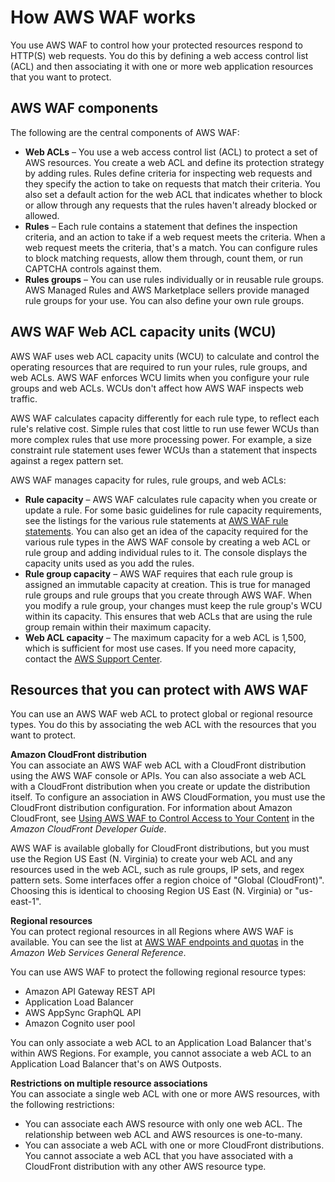# How AWS WAF works<a name="how-aws-waf-works"></a>

You use AWS WAF to control how your protected resources respond to HTTP\(S\) web requests\. You do this by defining a web access control list \(ACL\) and then associating it with one or more web application resources that you want to protect\. 

## AWS WAF components<a name="how-aws-waf-works-components"></a>

The following are the central components of AWS WAF:
+ **Web ACLs** – You use a web access control list \(ACL\) to protect a set of AWS resources\. You create a web ACL and define its protection strategy by adding rules\. Rules define criteria for inspecting web requests and they specify the action to take on requests that match their criteria\. You also set a default action for the web ACL that indicates whether to block or allow through any requests that the rules haven't already blocked or allowed\. 
+ **Rules** – Each rule contains a statement that defines the inspection criteria, and an action to take if a web request meets the criteria\. When a web request meets the criteria, that's a match\. You can configure rules to block matching requests, allow them through, count them, or run CAPTCHA controls against them\. 
+ **Rules groups** – You can use rules individually or in reusable rule groups\. AWS Managed Rules and AWS Marketplace sellers provide managed rule groups for your use\. You can also define your own rule groups\.

## AWS WAF Web ACL capacity units \(WCU\)<a name="aws-waf-capacity-units"></a>

AWS WAF uses web ACL capacity units \(WCU\) to calculate and control the operating resources that are required to run your rules, rule groups, and web ACLs\. AWS WAF enforces WCU limits when you configure your rule groups and web ACLs\. WCUs don't affect how AWS WAF inspects web traffic\. 

AWS WAF calculates capacity differently for each rule type, to reflect each rule's relative cost\. Simple rules that cost little to run use fewer WCUs than more complex rules that use more processing power\. For example, a size constraint rule statement uses fewer WCUs than a statement that inspects against a regex pattern set\. 

AWS WAF manages capacity for rules, rule groups, and web ACLs:
+ **Rule capacity** – AWS WAF calculates rule capacity when you create or update a rule\. For some basic guidelines for rule capacity requirements, see the listings for the various rule statements at [AWS WAF rule statements](waf-rule-statements.md)\. You can also get an idea of the capacity required for the various rule types in the AWS WAF console by creating a web ACL or rule group and adding individual rules to it\. The console displays the capacity units used as you add the rules\. 
+ **Rule group capacity** – AWS WAF requires that each rule group is assigned an immutable capacity at creation\. This is true for managed rule groups and rule groups that you create through AWS WAF\. When you modify a rule group, your changes must keep the rule group's WCU within its capacity\. This ensures that web ACLs that are using the rule group remain within their maximum capacity\. 
+ **Web ACL capacity** – The maximum capacity for a web ACL is 1,500, which is sufficient for most use cases\. If you need more capacity, contact the [AWS Support Center](https://console.aws.amazon.com/support/home#/)\. 

## Resources that you can protect with AWS WAF<a name="how-aws-waf-works-resources"></a>

You can use an AWS WAF web ACL to protect global or regional resource types\. You do this by associating the web ACL with the resources that you want to protect\. 

**Amazon CloudFront distribution**  
You can associate an AWS WAF web ACL with a CloudFront distribution using the AWS WAF console or APIs\. You can also associate a web ACL with a CloudFront distribution when you create or update the distribution itself\. To configure an association in AWS CloudFormation, you must use the CloudFront distribution configuration\. For information about Amazon CloudFront, see [Using AWS WAF to Control Access to Your Content](https://docs.aws.amazon.com/AmazonCloudFront/latest/DeveloperGuide/distribution-web-awswaf.html) in the *Amazon CloudFront Developer Guide*\.

AWS WAF is available globally for CloudFront distributions, but you must use the Region US East \(N\. Virginia\) to create your web ACL and any resources used in the web ACL, such as rule groups, IP sets, and regex pattern sets\. Some interfaces offer a region choice of "Global \(CloudFront\)"\. Choosing this is identical to choosing Region US East \(N\. Virginia\) or "us\-east\-1"\.

**Regional resources**  
You can protect regional resources in all Regions where AWS WAF is available\. You can see the list at [AWS WAF endpoints and quotas](https://docs.aws.amazon.com/general/latest/gr/waf.html) in the *Amazon Web Services General Reference*\. 

You can use AWS WAF to protect the following regional resource types: 
+ Amazon API Gateway REST API
+ Application Load Balancer
+ AWS AppSync GraphQL API
+ Amazon Cognito user pool

You can only associate a web ACL to an Application Load Balancer that's within AWS Regions\. For example, you cannot associate a web ACL to an Application Load Balancer that's on AWS Outposts\.

**Restrictions on multiple resource associations**  
You can associate a single web ACL with one or more AWS resources, with the following restrictions:
+ You can associate each AWS resource with only one web ACL\. The relationship between web ACL and AWS resources is one\-to\-many\. 
+ You can associate a web ACL with one or more CloudFront distributions\. You cannot associate a web ACL that you have associated with a CloudFront distribution with any other AWS resource type\.